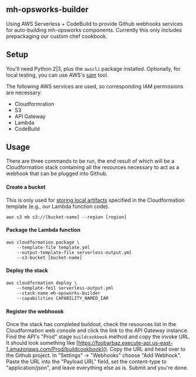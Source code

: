 ## mh-opsworks-builder

Using AWS Serverless + CodeBuild to provide Github webhooks services for auto-building mh-opsworks components. Currently this only includes prepackaging our custom chef cookbook.

## Setup

You'll need Python 2|3, plus the `awscli` package installed. Optionally, for local testing, you can use AWS's [sam](https://github.com/awslabs/aws-sam-local) tool.

The following AWS services are used, so corresponding IAM permissions are necessary:
* Cloudformration
* S3
* API Gateway
* Lambda
* CodeBuild

## Usage

There are three commands to be run, the end result of which will be a Cloudformation stack containing all the resources necessary to act as a webhook that can be plugged into Github.

#### Create a bucket

This is only used for [storing local artifacts](http://docs.aws.amazon.com/AWSCloudFormation/latest/UserGuide/using-cfn-cli-package.html) specified in the Cloudformation template (e.g., our Lambda function code).

    aws s3 mb s3://[bucket-name] --region [region]
    
#### Package the Lambda function

    aws cloudformation package \
        --template-file template.yml
        --output-template-file serverless-output.yml
        --s3-bucket [bucket-name]
        
#### Deploy the stack

    aws cloudformation deploy \
        --template-feil serverless-output.yml
        --stack-name mh-opsworks-builder
        --capabilities CAPABILITY_NAMED_IAM
        
#### Register the webhoook

Once the stack has completed buildout, check the resources list in the Cloudformation web console and click the link to the API Gateway instance. Find the API's "Prod" stage `buildcookbook` method and copy the invoke URL. It should look something like [https://foobarbaz.execute-api.us-east-1.amazonaws.com/Prod/buildcookbook](). Copy the URL and head over to the Github project. In "Settings" -> "Webhooks" choose "Add Webhook". Paste the URL into the "Payload URL" field, set the content-type to "application/json", and leave everything else as is. Submit and you're done.
